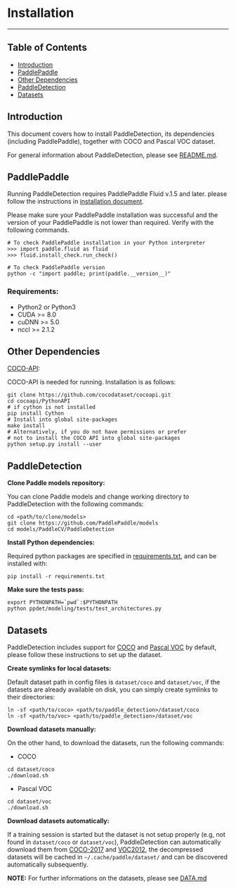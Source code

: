 # Installation

---
## Table of Contents

- [Introduction](#introduction)
- [PaddlePaddle](#paddlepaddle)
- [Other Dependencies](#other-dependencies)
- [PaddleDetection](#paddle-detection)
- [Datasets](#datasets)


## Introduction

This document covers how to install PaddleDetection, its dependencies
(including PaddlePaddle), together with COCO and Pascal VOC dataset.

For general information about PaddleDetection, please see [README.md](../README.md).


## PaddlePaddle

Running PaddleDetection requires PaddlePaddle Fluid v.1.5 and later. please follow the instructions in [installation document](http://www.paddlepaddle.org.cn/).

Please make sure your PaddlePaddle installation was successful and the version
of your PaddlePaddle is not lower than required. Verify with the following commands.

```
# To check PaddlePaddle installation in your Python interpreter
>>> import paddle.fluid as fluid 
>>> fluid.install_check.run_check()

# To check PaddlePaddle version
python -c "import paddle; print(paddle.__version__)"
```

### Requirements:

- Python2 or Python3
- CUDA >= 8.0
- cuDNN >= 5.0
- nccl >= 2.1.2


## Other Dependencies

[COCO-API](https://github.com/cocodataset/cocoapi):

COCO-API is needed for running. Installation is as follows:

    git clone https://github.com/cocodataset/cocoapi.git
    cd cocoapi/PythonAPI
    # if cython is not installed
    pip install Cython
    # Install into global site-packages
    make install
    # Alternatively, if you do not have permissions or prefer
    # not to install the COCO API into global site-packages
    python setup.py install --user


## PaddleDetection

**Clone Paddle models repository:**

You can clone Paddle models and change working directory to PaddleDetection
with the following commands:

```
cd <path/to/clone/models>
git clone https://github.com/PaddlePaddle/models
cd models/PaddleCV/PaddleDetection
```

**Install Python dependencies:**

Required python packages are specified in [requirements.txt](../requirements.txt), and can be installed with:

```
pip install -r requirements.txt
```

**Make sure the tests pass:**

```
export PYTHONPATH=`pwd`:$PYTHONPATH
python ppdet/modeling/tests/test_architectures.py
```


## Datasets

PaddleDetection includes support for [COCO](http://cocodataset.org) and [Pascal VOC](http://host.robots.ox.ac.uk/pascal/VOC/) by default, please follow these instructions to set up the dataset.

**Create symlinks for local datasets:**

Default dataset path in config files is `dataset/coco` and `dataset/voc`, if the
datasets are already available on disk, you can simply create symlinks to
their directories:

```
ln -sf <path/to/coco> <path/to/paddle_detection>/dataset/coco
ln -sf <path/to/voc> <path/to/paddle_detection>/dataset/voc
```

**Download datasets manually:**

On the other hand, to download the datasets, run the following commands:

- COCO

```
cd dataset/coco
./download.sh
```

- Pascal VOC

```
cd dataset/voc
./download.sh
```

**Download datasets automatically:**

If a training session is started but the dataset is not setup properly (e.g,
not found in `dataset/coco` or `dataset/voc`), PaddleDetection can automatically
download them from [COCO-2017](http://images.cocodataset.org) and
[VOC2012](http://host.robots.ox.ac.uk/pascal/VOC), the decompressed datasets
will be cached in `~/.cache/paddle/dataset/` and can be discovered automatically
subsequently.


**NOTE:** For further informations on the datasets, please see [DATA.md](DATA.md)
